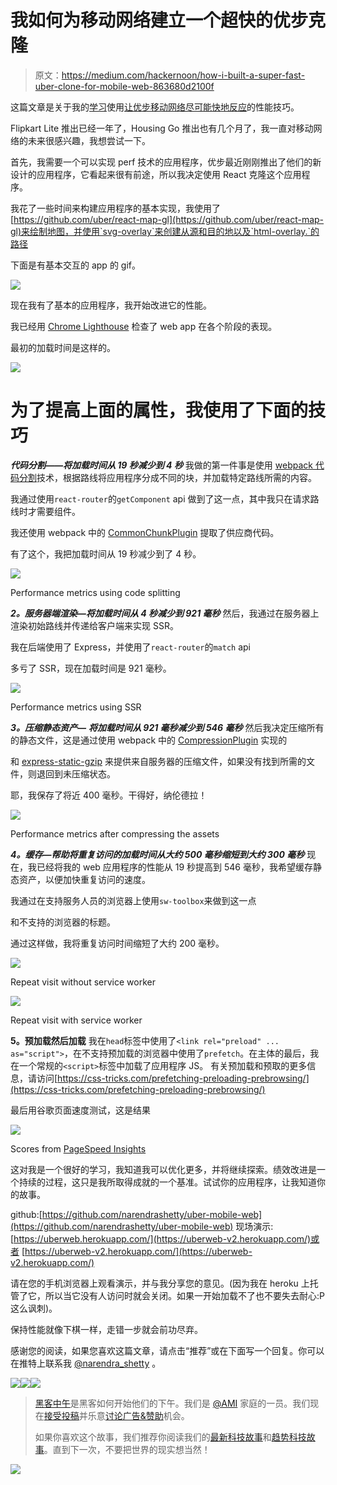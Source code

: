 # 我如何为移动网络建立一个超快的优步克隆

> 原文：<https://medium.com/hackernoon/how-i-built-a-super-fast-uber-clone-for-mobile-web-863680d2100f>

这篇文章是关于我的[学习](https://hackernoon.com/tagged/learning)使用[让优步移动网络尽可能快地反应](https://hackernoon.com/tagged/react)的性能技巧。

Flipkart Lite 推出已经一年了，Housing Go 推出也有几个月了，我一直对移动网络的未来很感兴趣，我想尝试一下。

首先，我需要一个可以实现 perf 技术的应用程序，优步最近刚刚推出了他们的新设计的应用程序，它看起来很有前途，所以我决定使用 React 克隆这个应用程序。

我花了一些时间来构建应用程序的基本实现，我使用了[https://github.com/uber/react-map-gl](https://github.com/uber/react-map-gl)来绘制地图，并使用`svg-overlay`来创建从源和目的地以及`html-overlay.`的路径

下面是有基本交互的 app 的 gif。

![](img/07a357d8b16a1ed9bbeef4f75664ae47.png)

现在我有了基本的应用程序，我开始改进它的性能。

我已经用 [Chrome Lighthouse](https://github.com/GoogleChrome/lighthouse) 检查了 web app 在各个阶段的表现。

最初的加载时间是这样的。

![](img/6d8645ab67752b384ce518908cb5c8d5.png)

# 为了提高上面的属性，我使用了下面的技巧

***代码分割——将加载时间从 19 秒减少到 4 秒*** 我做的第一件事是使用 [webpack 代码分割](https://webpack.github.io/docs/code-splitting.html)技术，根据路线将应用程序分成不同的块，并加载特定路线所需的内容。

我通过使用`react-router`的`getComponent` api 做到了这一点，其中我只在请求路线时才需要组件。

我还使用 webpack 中的 [CommonChunkPlugin](https://webpack.github.io/docs/list-of-plugins.html#commonschunkplugin) 提取了供应商代码。

有了这个，我把加载时间从 19 秒减少到了 4 秒。

![](img/191bb5f4903329f9a61db45f72f4e489.png)

Performance metrics using code splitting

***2。服务器端渲染—将加载时间从 4 秒减少到 921 毫秒*** 然后，我通过在服务器上渲染初始路线并传递给客户端来实现 SSR。

我在后端使用了 Express，并使用了`react-router`的`match` api

多亏了 SSR，现在加载时间是 921 毫秒。

![](img/e8acfadebd76578d0028a32cb3544004.png)

Performance metrics using SSR

***3。压缩静态资产—*** ***将加载时间从 921 毫秒减少到 546 毫秒*** 然后我决定压缩所有的静态文件，这是通过使用 webpack 中的 [CompressionPlugin](https://github.com/webpack/compression-webpack-plugin) 实现的

和 [express-static-gzip](https://github.com/tkoenig89/express-static-gzip) 来提供来自服务器的压缩文件，如果没有找到所需的文件，则退回到未压缩状态。

耶，我保存了将近 400 毫秒。干得好，纳伦德拉！

![](img/cadf090cc3712447e325066cbb68e773.png)

Performance metrics after compressing the assets

***4。缓存—帮助将重复访问的加载时间从大约 500 毫秒缩短到大约 300 毫秒*** 现在，我已经将我的 web 应用程序的性能从 19 秒提高到 546 毫秒，我希望缓存静态资产，以便加快重复访问的速度。

我通过在支持服务人员的浏览器上使用`sw-toolbox`来做到这一点

和不支持的浏览器的标题。

通过这样做，我将重复访问时间缩短了大约 200 毫秒。

![](img/65491a4dcb9242d4f7bdab844e5a9181.png)

Repeat visit without service worker

![](img/9ddd5946a8cc6b259877c3ae41631d79.png)

Repeat visit with service worker

**5。预加载然后加载** 我在`head`标签中使用了`<link rel="preload" ... as="script">`，在不支持预加载的浏览器中使用了`prefetch`。在主体的最后，我在一个常规的`<script>`标签中加载了应用程序 JS。
有关预加载和预取的更多信息，请访问[https://css-tricks.com/prefetching-preloading-prebrowsing/](https://css-tricks.com/prefetching-preloading-prebrowsing/)

最后用谷歌页面速度测试，这是结果

![](img/6ff281517b2d439565464bc41638f686.png)

Scores from [PageSpeed Insights](https://testmysite.thinkwithgoogle.com/intl/en-in)

这对我是一个很好的学习，我知道我可以优化更多，并将继续探索。绩效改进是一个持续的过程，这只是我所取得成就的一个基准。试试你的应用程序，让我知道你的故事。

github:[https://github.com/narendrashetty/uber-mobile-web](https://github.com/narendrashetty/uber-mobile-web)
现场演示:[https://uberweb.herokuapp.com/](https://uberweb-v2.herokuapp.com/)或者
[https://uberweb-v2.herokuapp.com/](https://uberweb-v2.herokuapp.com/)

请在您的手机浏览器上观看演示，并与我分享您的意见。(因为我在 heroku 上托管了它，所以当它没有人访问时就会关闭。如果一开始加载不了也不要失去耐心:P 这么讽刺)。

保持性能就像下棋一样，走错一步就会前功尽弃。

感谢您的阅读，如果您喜欢这篇文章，请点击“推荐”或在下面写一个回复。你可以在推特上联系我 [@narendra_shetty](https://twitter.com/narendra_shetty) 。

[![](img/50ef4044ecd4e250b5d50f368b775d38.png)](http://bit.ly/HackernoonFB)[![](img/979d9a46439d5aebbdcdca574e21dc81.png)](https://goo.gl/k7XYbx)[![](img/2930ba6bd2c12218fdbbf7e02c8746ff.png)](https://goo.gl/4ofytp)

> [黑客中午](http://bit.ly/Hackernoon)是黑客如何开始他们的下午。我们是 [@AMI](http://bit.ly/atAMIatAMI) 家庭的一员。我们现在[接受投稿](http://bit.ly/hackernoonsubmission)并乐意[讨论广告&赞助](mailto:partners@amipublications.com)机会。
> 
> 如果你喜欢这个故事，我们推荐你阅读我们的[最新科技故事](http://bit.ly/hackernoonlatestt)和[趋势科技故事](https://hackernoon.com/trending)。直到下一次，不要把世界的现实想当然！

![](img/be0ca55ba73a573dce11effb2ee80d56.png)